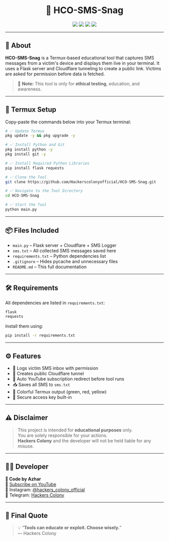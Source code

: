 <h1 align="center">📩 HCO-SMS-Snag</h1>

<p align="center">
  <img src="https://img.shields.io/badge/Platform-Termux-black?style=for-the-badge&logo=android" />
  <img src="https://img.shields.io/badge/Made%20By-Azhar-blue?style=for-the-badge" />
  <img src="https://img.shields.io/badge/Tool%20Type-SMS%20Logger-red?style=for-the-badge" />
  <img src="https://img.shields.io/badge/Status-Fully%20Working-green?style=for-the-badge" />
</p>

---

## 🚀 About

**HCO-SMS-Snag** is a Termux-based educational tool that captures SMS messages from a victim's device and displays them live in your terminal. It uses a Flask server and Cloudflare tunneling to create a public link. Victims are asked for permission before data is fetched.

> 🛑 **Note:** This tool is only for **ethical testing**, education, and awareness.

---

## 📲 Termux Setup

Copy-paste the commands below into your Termux terminal:

```bash
# ✅ Update Termux
pkg update -y && pkg upgrade -y

# ✅ Install Python and Git
pkg install python -y
pkg install git -y

# ✅ Install Required Python Libraries
pip install flask requests

# ✅ Clone the Tool
git clone https://github.com/Hackerscolonyofficial/HCO-SMS-Snag.git

# ✅ Navigate to the Tool Directory
cd HCO-SMS-Snag

# ✅ Start the Tool
python main.py
```

---

## 📦 Files Included

- `main.py` – Flask server + Cloudflare + SMS Logger
- `sms.txt` – All collected SMS messages saved here
- `requirements.txt` – Python dependencies list
- `.gitignore` – Hides pycache and unnecessary files
- `README.md` – This full documentation

---

## 🛠️ Requirements

All dependencies are listed in `requirements.txt`:

```txt
flask
requests
```

Install them using:

```bash
pip install -r requirements.txt
```

---

## ⚙️ Features

- 📩 Logs victim SMS inbox with permission
- 🔗 Creates public Cloudflare tunnel
- 🎯 Auto YouTube subscription redirect before tool runs
- 📥 Saves all SMS to `sms.txt`
- 🌈 Colorful Termux output (green, red, yellow)
- 🔐 Secure access key built-in

---

## ⚠️ Disclaimer

> This project is intended for **educational purposes** only.  
> You are solely responsible for your actions.  
> **Hackers Colony** and the developer will not be held liable for any misuse.

---

## 👨‍💻 Developer

**🔹 Code by Azhar**  
🎥 [Subscribe on YouTube](https://youtube.com/@hackers_colony_tech?si=pvdCWZggTIuGb0ya)  
📍 Instagram: [@hackers_colony_official](https://www.instagram.com/hackers_colony_official)  
📍 Telegram: [Hackers Colony](https://t.me/hackersColony)

---

## 💬 Final Quote

> 💡 “**Tools can educate or exploit. Choose wisely.**”  
> — Hackers Colony

